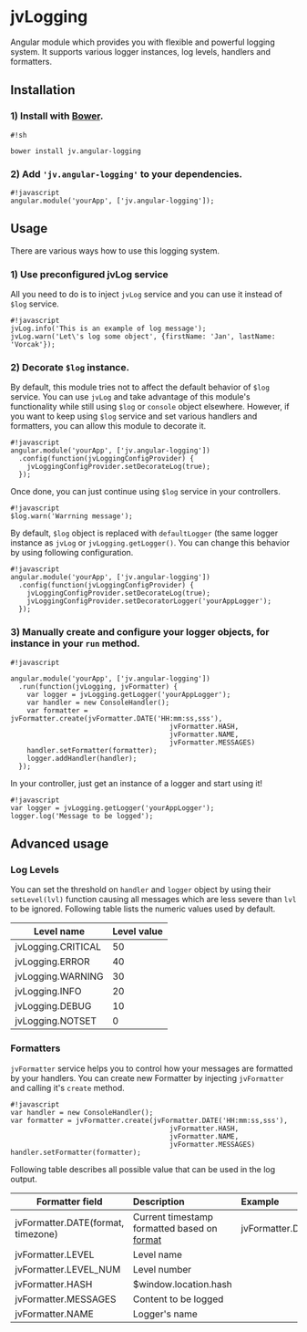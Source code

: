 # jvLogging #

Angular module which provides you with flexible and powerful logging system. It supports various logger instances, log levels, handlers and formatters.

## Installation ##

### 1) Install with [Bower](http://bower.io/). ###

```
#!sh

bower install jv.angular-logging
```
 
### 2) Add `'jv.angular-logging'` to your dependencies. ###

```
#!javascript
angular.module('yourApp', ['jv.angular-logging']);
```

## Usage ##

There are various ways how to use this logging system.

### 1) Use preconfigured jvLog service ###

All you need to do is to inject `jvLog` service and you can use it instead of `$log` service.

```
#!javascript
jvLog.info('This is an example of log message');
jvLog.warn('Let\'s log some object', {firstName: 'Jan', lastName: 'Vorcak'});
```

### 2) Decorate `$log` instance. ###

By default, this module tries not to affect the default behavior of `$log` service. You can use `jvLog` and take advantage of this module's functionality while still using `$log` or `console` object elsewhere. However, if you want to keep using `$log` service and set various handlers and formatters, you can allow this module to decorate it.

```
#!javascript
angular.module('yourApp', ['jv.angular-logging'])
  .config(function(jvLoggingConfigProvider) {
    jvLoggingConfigProvider.setDecorateLog(true);
  });
```

Once done, you can just continue using `$log` service in your controllers.

```
#!javascript
$log.warn('Warrning message');
```

By default, `$log` object is replaced with `defaultLogger` (the same logger instance as `jvLog` or `jvLogging.getLogger()`. You can change this behavior by using following configuration.

```
#!javascript
angular.module('yourApp', ['jv.angular-logging'])
  .config(function(jvLoggingConfigProvider) {
    jvLoggingConfigProvider.setDecorateLog(true);
    jvLoggingConfigProvider.setDecoratorLogger('yourAppLogger');
  });
```

### 3) Manually create and configure your logger objects, for instance in your `run` method. ###

```
#!javascript

angular.module('yourApp', ['jv.angular-logging'])
  .run(function(jvLogging, jvFormatter) {
    var logger = jvLogging.getLogger('yourAppLogger');
    var handler = new ConsoleHandler();
    var formatter = jvFormatter.create(jvFormatter.DATE('HH:mm:ss,sss'),
                                       jvFormatter.HASH,
                                       jvFormatter.NAME,
                                       jvFormatter.MESSAGES)
    handler.setFormatter(formatter);
    logger.addHandler(handler);
  });
```

In your controller, just get an instance of a logger and start using it!

```
#!javascript
var logger = jvLogging.getLogger('yourAppLogger');
logger.log('Message to be logged');
```

## Advanced usage ##

### Log Levels ###

You can set the threshold on `handler` and `logger` object by using their `setLevel(lvl)` function causing all messages which are less severe than `lvl` to be ignored. Following table lists the numeric values used by default.

| Level name        | Level value    |
| ------------- |:--|
| jvLogging.CRITICAL | 50 | 
| jvLogging.ERROR | 40 |
| jvLogging.WARNING | 30 |
| jvLogging.INFO | 20 |
| jvLogging.DEBUG | 10 |
| jvLogging.NOTSET | 0 |

### Formatters ###

`jvFormatter` service helps you to control how your messages are formatted by your handlers. You can create new Formatter by injecting `jvFormatter` and calling it's `create` method.

```
#!javascript
var handler = new ConsoleHandler();
var formatter = jvFormatter.create(jvFormatter.DATE('HH:mm:ss,sss'),
                                       jvFormatter.HASH,
                                       jvFormatter.NAME,
                                       jvFormatter.MESSAGES)
handler.setFormatter(formatter);
```

Following table describes all possible value that can be used in the log output.

| Formatter field        | Description   | Example |
| ------------- |:-------------|:-------------|
| jvFormatter.DATE(format, timezone) | Current timestamp formatted based on [format](https://docs.angularjs.org/api/ng/filter/date)  | jvFormatter.Date('HH:mm:ss,sss')  |
| jvFormatter.LEVEL | Level name ||
| jvFormatter.LEVEL_NUM | Level number ||
| jvFormatter.HASH | $window.location.hash ||
| jvFormatter.MESSAGES | Content to be logged ||
| jvFormatter.NAME | Logger's name ||
